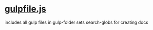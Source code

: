 

<!-- Start gulpfile.js -->

# [gulpfile.js](gulpfile.js)

includes all gulp files in gulp-folder
sets search-globs for creating docs

<!-- End gulpfile.js -->

